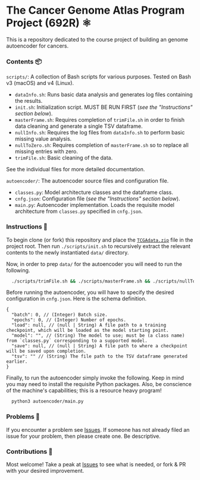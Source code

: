 # The Cancer Genome Atlas Program Project (692R) ⚛️
This is a repository dedicated to the course project of building an genome autoencoder for cancers.

### Contents 📦
`scripts/`: A collection of Bash scripts for various purposes. Tested on Bash v3 (macOS) and v4 (Linux).
  * `dataInfo.sh`: Runs basic data analysis and generates log files containing the results.
  * `init.sh`: Initialization script. MUST BE RUN FIRST (*see the "Instructions" section below*).
  * `masterFrame.sh`: Requires completion of `trimFile.sh` in order to finish data cleaning and generate a single TSV dataframe.
  * `nullInfo.sh`: Requires the log files from `dataInfo.sh` to perform basic missing value analysis.
  * `nullToZero.sh`: Requires completion of `masterFrame.sh` so to replace all missing entries with zero.
  * `trimFile.sh`: Basic cleaning of the data.

See the individual files for more detailed documentation.

`autoencoder/`: The autoencoder source files and configuration file.
  * `classes.py`: Model architecture classes and the dataframe class.
  * `cnfg.json`: Configuration file (*see the "Instructions" section below*).
  * `main.py`: Autoencoder implementation. Loads the requisite model architecture from `classes.py` specified in `cnfg.json`.

### Instructions 📝
To begin clone (or fork) this repository and place the [`TCGAdata.zip`](https://drive.google.com/file/d/1MrVIvK89_hbM9v5WwjBPHlqR2B-wrrxZ) file in the project root. Then run `./scripts/init.sh` to recursively extract the relevant contents to the newly instantiated `data/` directory.

Now, in order to prep `data/` for the autoencoder you will need to run the following.
```sh
  ./scripts/trimFile.sh && ./scripts/masterFrame.sh && ./scripts/nullToZero.sh
```
Before running the autoencoder, you will have to specify the desired configuration in `cnfg.json`. Here is the schema definition.
```
{
  "batch": 0, // (Integer) Batch size.
  "epochs": 0, // (Integer) Number of epochs.
  "load": null, // (null | String) A file path to a training checkpoint, which will be loaded as the model starting point.
  "model": "", // (String) The model to use; must be (a class name) from `classes.py` corresponding to a supported model.
  "save": null, // (null | String) A file path to where a checkpoint will be saved upon completion.
  "tsv": "" // (String) The file path to the TSV dataframe generated earlier.
}
```
Finally, to run the autoencoder simply invoke the following. Keep in mind you may need to install the requisite Python packages. Also, be conscience of the machine's capabilities; this is a resource heavy program!

```sh
  python3 autoencoder/main.py
```

### Problems 🔴
If you encounter a problem see [Issues](../../issues). If someone has not already filed an issue for your problem, then please create one. Be descriptive.

### Contributions 👥
Most welcome! Take a peak at [Issues](../../issues) to see what is needed, or fork & PR with your desired improvement.
